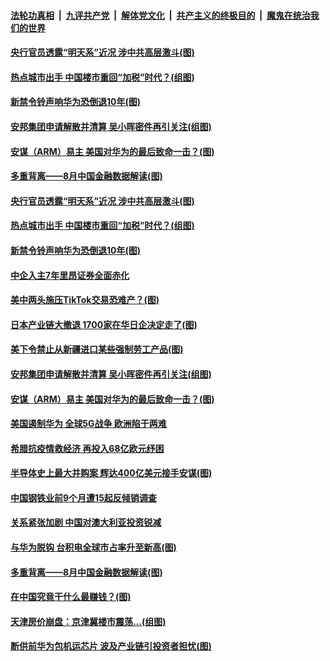 

####  [法轮功真相](../../../../basic/blob/master/README.md?t=09151431) &nbsp;|&nbsp; [九评共产党](../../../../9ping.md/blob/master/README.md?t=09151431) &nbsp;|&nbsp; [解体党文化](../../../../jtdwh.md/blob/master/README.md?t=09151431)  &nbsp;|&nbsp; [共产主义的终极目的](../../../../gczydzjmd.md/blob/master/README.md?t=09151431) &nbsp;|&nbsp; [魔鬼在统治我们的世界](../../../../mgztzwmdsj.md/blob/master/README.md?t=09151431) 

#### [央行官员透露“明天系”近况 涉中共高层激斗(图)](../pages/p5/946131.md?t=09151431) 

#### [热点城市出手 中国楼市重回“加税”时代？(组图)](../pages/p5/946142.md?t=09151431) 

#### [新禁令铃声响华为恐倒退10年(图)](../pages/p5/946164.md?t=09151431) 

#### [安邦集团申请解散并清算 吴小晖密件再引关注(组图)](../pages/p5/946127.md?t=09151431) 

#### [安谋（ARM）易主 美国对华为的最后致命一击？(图)](../pages/p5/946121.md?t=09151431) 

#### [多重背离——8月中国金融数据解读(图)](../pages/p5/946061.md?t=09151431) 

#### [央行官员透露“明天系”近况 涉中共高层激斗(图)](../pages/p5/946131.md?t=09151431) 

#### [热点城市出手 中国楼市重回“加税”时代？(组图)](../pages/p5/946142.md?t=09151431) 

#### [新禁令铃声响华为恐倒退10年(图)](../pages/p5/946164.md?t=09151431) 

#### [中企入主7年里昂证券全面赤化](../pages/p5/946157.md?t=09151431) 

#### [美中两头施压TikTok交易恐难产？(图)](../pages/p5/946153.md?t=09151431) 

#### [日本产业链大撤退 1700家在华日企决定走了(图)](../pages/p5/946141.md?t=09151431) 

#### [美下令禁止从新疆进口某些强制劳工产品(图)](../pages/p5/946149.md?t=09151431) 

#### [安邦集团申请解散并清算 吴小晖密件再引关注(组图)](../pages/p5/946127.md?t=09151431) 

#### [安谋（ARM）易主 美国对华为的最后致命一击？(图)](../pages/p5/946121.md?t=09151431) 

#### [美国遏制华为 全球5G战争 欧洲陷于两难](../pages/p5/946120.md?t=09151431) 

#### [希腊抗疫情救经济 再投入68亿欧元纾困](../pages/p5/946118.md?t=09151431) 

#### [半导体史上最大并购案 辉达400亿美元接手安谋(图)](../pages/p5/946083.md?t=09151431) 

#### [中国钢铁业前9个月遭15起反倾销调查](../pages/p5/946081.md?t=09151431) 

#### [关系紧张加剧 中国对澳大利亚投资锐减](../pages/p5/946080.md?t=09151431) 

#### [与华为脱钩 台积电全球市占率升至新高(图)](../pages/p5/946071.md?t=09151431) 

#### [多重背离——8月中国金融数据解读(图)](../pages/p5/946061.md?t=09151431) 

#### [在中国究竟干什么最赚钱？(图)](../pages/p5/946066.md?t=09151431) 

#### [天津房价崩盘：京津冀楼市震荡…(组图)](../pages/p5/946062.md?t=09151431) 

#### [断供前华为包机运芯片 波及产业链引投资者担忧(图)](../pages/p5/946043.md?t=09151431) 


